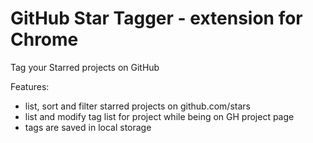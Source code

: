 # GitHub Star Tagger - extension for Chrome
Tag your Starred projects on GitHub

Features:
* list, sort and filter starred projects on github.com/stars
* list and modify tag list for project while being on GH project page
* tags are saved in local storage
